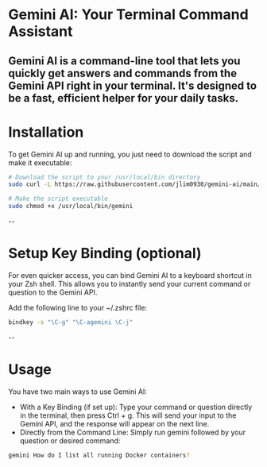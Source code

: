 # Gemini AI: Your Terminal Command Assistant

Gemini AI is a command-line tool that lets you quickly get answers and commands from the Gemini API right in your terminal. It's designed to be a fast, efficient helper for your daily tasks.
--
# Installation
To get Gemini AI up and running, you just need to download the script and make it executable:
```bash
# Download the script to your /usr/local/bin directory
sudo curl -L https://raw.githubusercontent.com/jlim0930/gemini-ai/main/gemini.sh -o /usr/local/bin/gemini

# Make the script executable
sudo chmod +x /usr/local/bin/gemini
```
--
# Setup Key Binding (optional)
For even quicker access, you can bind Gemini AI to a keyboard shortcut in your Zsh shell. This allows you to instantly send your current command or question to the Gemini API.

Add the following line to your ~/.zshrc file:
```bash
bindkey -s "\C-g" "\C-agemini \C-j"
```
--
# Usage
You have two main ways to use Gemini AI:

- With a Key Binding (if set up): Type your command or question directly in the terminal, then press Ctrl + g. This will send your input to the Gemini API, and the response will appear on the next line.
- Directly from the Command Line: Simply run gemini followed by your question or desired command:
```bash
gemini How do I list all running Docker containers?
```
